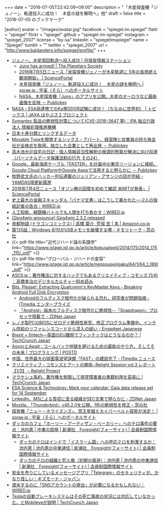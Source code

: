 +++
date = "2016-07-05T22:42:09+09:00"
description = "「木星探査機「ジュノー」、軌道投入に成功！　木星の謎を解明へ」他"
draft = false
title = "2016-07-05 のブックマーク"

[author]
  avatar = "/images/avatar.jpg"
  facebook = "spiegel.im.spiegel"
  flattr = "spiegel"
  flickr = "spiegel"
  github = "spiegel-im-spiegel"
  instagram = "spiegel_2007"
  license = "by-sa"
  linkedin = "spiegelimspiegel"
  name = "Spiegel"
  tumblr = ""
  twitter = "spiegel_2007"
  url = "http://www.baldanders.info/spiegel/profile/"
+++

- [ジュノー、木星周回軌道へ投入成功 | 月探査情報ステーション](http://moonstation.jp/blog/planetaryexp/juno/successful-jupiter-orbit-entry-of-juno)
    - [Juno has arrived! | The Planetary Society](http://www.planetary.org/blogs/emily-lakdawalla/2016/07042245-juno-has-arrived.html)
    - [2016年7月5日ニュース「米探査機ジュノーが木星軌道に 5年の長旅終え観測開始」 | SciencePortal](http://scienceportal.jst.go.jp/news/newsflash_review/newsflash/2016/07/20160705_01.html)
    - [木星探査機「ジュノー」、軌道投入に成功！　木星の謎を解明へ | sorae.jp : 宇宙（そら）へのポータルサイト](http://sorae.jp/030201/2016_07_05_juno.html)
    - [NASA、木星探査機「Juno」のアプリを公開。木星のオーロラなど最新画像を反映 － Publickey](http://www.publickey1.jp/blog/16/nasajuno.html)
- [NASA・ESA局連携でのKa帯DDOR試験に成功！（ちなみに世界初） | トピックス | JAXA はやぶさ２プロジェクト](http://www.hayabusa2.jaxa.jp/topics/20160702/)
- [Symantec 製品の脆弱性対策について(CVE-2016-3647 等)：IPA 独立行政法人 情報処理推進機構](http://www.ipa.go.jp/security/ciadr/vul/20160705-symantec.html)
- [日本十進分類とリンクするデータ](http://www.kanzaki.com/works/2016/pub/0704ndc.html)
- [Movable Typeを開発するシックス・アパート、経営陣と従業員の持ち株会社が全株式を取得。独立した企業として再出発 － Publickey](http://www.publickey1.jp/blog/16/movable_type.html)
- [高木浩光＠自宅の日記 - 個人情報該当性解釈の根源的懸案が解決に向け前進（パーソナルデータ保護法制の行方 その24）](http://takagi-hiromitsu.jp/diary/20160702.html)
- [Google、最新海底ケーブル「FASTER」を計画中の東京リージョンに接続。Google Cloud PlatformやGoogle Appsで活用すると明らかに － Publickey](http://www.publickey1.jp/blog/16/google_faster.html)
- [牧野武文氏のハッカー列伝連載のジュリアン・アサンジの回が完結 - YAMDAS現更新履歴](http://d.hatena.ne.jp/yomoyomo/20160703/wikileaks)
- [2016年7月4日ニュース「オゾン層の回復を初めて確認 米MITが発表」 | SciencePortal](http://scienceportal.jst.go.jp/news/newsflash_review/newsflash/2016/07/20160704_01.html)
- [史上最大の金融スキャンダル「パナマ文書」はこうして暴かれた──2人の独紙記者の告白｜WIRED.jp](http://wired.jp/2016/07/04/panama-papers-story/)
- [人工知能、戦闘機バトルでも人間を打ち負かす｜WIRED.jp](http://wired.jp/2016/07/04/ai-fighter-pilot/)
- [[Gpg4win-announce] Gpg4win 2.3.2 released](http://lists.wald.intevation.org/pipermail/gpg4win-announce/2016-July/000069.html)
- [帝都物語 (ドラゴンコミックス) | 高橋 葉介, 荒俣 宏 | 本 | Amazon.co.jp](http://www.amazon.co.jp/exec/obidos/ASIN/404926014X/baldandersinf-22/)
- [第135話：Windows 8/10がUSBメモリを破壊する噂 - ＃モリトーク - 窓の杜](http://forest.watch.impress.co.jp/docs/serial/moritalk/1008690.html)
- {{< pdf-file title="近代ジハード論の系譜学" link="https://www.jstage.jst.go.jp/article/kokusaiseiji/2014/175/2014_175_115/_pdf" >}}
- {{< pdf-file title="グローバル・ジハードの変容" link="https://www.jstage.jst.go.jp/article/nenpouseijigaku/64/1/64_1_189/_pdf" >}}
- [ASCII.jp：著作権法に対するハックでもあるクリエイティブ・コモンズ (1/4)｜高橋幸治のデジタルカルチャー斜め読み](http://ascii.jp/elem/000/001/187/1187213/)
- [Bits, Please!: Extracting Qualcomm's KeyMaster Keys - Breaking Android Full Disk Encryption](https://bits-please.blogspot.jp/2016/06/extracting-qualcomms-keymaster-keys.html)
    - [Androidのフルディスク暗号化が破られる恐れ、研究者が問題指摘 - ITmedia エンタープライズ](http://www.itmedia.co.jp/enterprise/articles/1607/05/news067.html)
    - [「Android」端末のフルディスク暗号化に脆弱性--「Snapdragon」プロセッサ搭載で - ZDNet Japan](http://japan.zdnet.com/article/35085361/)
- [レノボ製PCのBIOSにゼロデイ脆弱性発覚、修正プログラム準備中。インテル供給のリファレンスコードから混入の疑い - Engadget Japanese](http://japanese.engadget.com/2016/07/04/pc-bios/)
- [Brexit + fintech―英国のEU離脱でフィンテックはどうなるのか？ | TechCrunch Japan](http://jp.techcrunch.com/2016/07/05/20160703brexit-fintech-what-happens-now/)
- [AsyncとAwait : コールバック地獄を避けるための最新のやり方、そしてその未来 | プログラミング | POSTD](http://postd.cc/async-and-await/)
- [中国、世界最大の球面電波望遠鏡「FAST」の建設完了 - ITmedia ニュース](http://www.itmedia.co.jp/news/articles/1607/05/news068.html)
- [クリエイティブ・コモンズとアートの関係−Relight Session vol.3 レポート【1/3】 – Relight Project](http://relight-project.org/archives/relight-session-vol-3-report-3-1/)
- [マラケシュ条約、著作権を制限して視覚障害者の書籍利用を容易に | TechCrunch Japan](http://jp.techcrunch.com/2016/07/04/20160701marrakesh-treaty-will-limit-copyright-easing-book-access-for-blind-and-print-disabled-worldwide/)
- [ESA Science & Technology: Mark your calendar: Gaia data release set for 14 September](http://sci.esa.int/gaia/58042-mark-your-calendar-gaia-data-release-set-for-14-september/)
- [LinkedIn、MSによる買収に至る経緯がSEC文書で明らかに - ZDNet Japan](http://japan.zdnet.com/article/35085276/)
- [Mozilla、「Thunderbird」v45.2.0を公開。1件の脆弱性を修正 - 窓の杜](http://forest.watch.impress.co.jp/docs/news/1008453.html)
- [探査機「ニュー・ホライズンズ」、冥王星越えカイパーベルト探査が決定！ | sorae.jp : 宇宙（そら）へのポータルサイト](http://sorae.jp/030201/2016_07_04_new.html)
- [ダッカのカフェ「ホーリー・アーティザン・ベーカリー」へのテロ事件の要点：池内恵 | 中東の部屋 | 新潮社　Foresight(フォーサイト) | 会員制国際情報サイト](http://www.fsight.jp/articles/-/41333)
    - [ダッカのテロはインドで「イスラーム国」への呼応テロを刺激するか：池内恵 | 池内恵の中東通信 | 新潮社　Foresight(フォーサイト) | 会員制国際情報サイト](http://www.fsight.jp/articles/-/41334)
    - [ダッカのテロの組織と犯人像（初期の報道）：池内恵 | 池内恵の中東通信 | 新潮社　Foresight(フォーサイト) | 会員制国際情報サイト](http://www.fsight.jp/articles/-/41336)
- [安全を売りにしているメッセージアプリ「Telegram」のセキュリティが、かなり怪しい｜ギズモード・ジャパン](http://www.gizmodo.jp/2016/07/telegram_security.html)
- [渡米するのに「SNSアカウントの提出」が必要になるかもしれない｜WIRED.jp](http://wired.jp/2016/06/30/attention-us-bound-tourists/)
- [Teslaの自動ブレーキシステムはその死亡事故の状況には対応していなかった、とMobileyeが説明 | TechCrunch Japan](http://jp.techcrunch.com/2016/07/02/20160701mobileye-tesla/)

